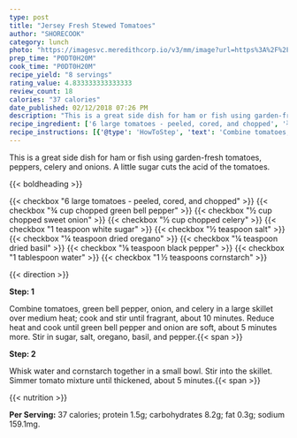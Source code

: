 ```yaml
---
type: post
title: "Jersey Fresh Stewed Tomatoes"
author: "SHORECOOK"
category: lunch
photo: "https://imagesvc.meredithcorp.io/v3/mm/image?url=https%3A%2F%2Fimages.media-allrecipes.com%2Fuserphotos%2F3843799.jpg"
prep_time: "P0DT0H20M"
cook_time: "P0DT0H20M"
recipe_yield: "8 servings"
rating_value: 4.833333333333333
review_count: 18
calories: "37 calories"
date_published: 02/12/2018 07:26 PM
description: "This is a great side dish for ham or fish using garden-fresh tomatoes, peppers, celery and onions. A little sugar cuts the acid of the tomatoes."
recipe_ingredient: ['6 large tomatoes - peeled, cored, and chopped', '¾ cup chopped green bell pepper', '½ cup chopped sweet onion', '½ cup chopped celery', '1 teaspoon white sugar', '½ teaspoon salt', '¼ teaspoon dried oregano', '¼ teaspoon dried basil', '⅛ teaspoon black pepper', '1 tablespoon water', '1\u2009½ teaspoons cornstarch']
recipe_instructions: [{'@type': 'HowToStep', 'text': 'Combine tomatoes, green bell pepper, onion, and celery in a large skillet over medium heat; cook and stir until fragrant, about 10 minutes. Reduce heat and cook until green bell pepper and onion are soft, about 5 minutes more. Stir in sugar, salt, oregano, basil, and pepper.\n'}, {'@type': 'HowToStep', 'text': 'Whisk water and cornstarch together in a small bowl. Stir into the skillet. Simmer tomato mixture until thickened, about 5 minutes.\n'}]
---
```


This is a great side dish for ham or fish using garden-fresh tomatoes, peppers, celery and onions. A little sugar cuts the acid of the tomatoes. 

{{< boldheading >}}

{{< checkbox "6 large tomatoes - peeled, cored, and chopped" >}}
{{< checkbox "¾ cup chopped green bell pepper" >}}
{{< checkbox "½ cup chopped sweet onion" >}}
{{< checkbox "½ cup chopped celery" >}}
{{< checkbox "1 teaspoon white sugar" >}}
{{< checkbox "½ teaspoon salt" >}}
{{< checkbox "¼ teaspoon dried oregano" >}}
{{< checkbox "¼ teaspoon dried basil" >}}
{{< checkbox "⅛ teaspoon black pepper" >}}
{{< checkbox "1 tablespoon water" >}}
{{< checkbox "1 ½ teaspoons cornstarch" >}}


{{< direction >}}

**Step: 1**

Combine tomatoes, green bell pepper, onion, and celery in a large skillet over medium heat; cook and stir until fragrant, about 10 minutes. Reduce heat and cook until green bell pepper and onion are soft, about 5 minutes more. Stir in sugar, salt, oregano, basil, and pepper.{{< span >}}

**Step: 2**

Whisk water and cornstarch together in a small bowl. Stir into the skillet. Simmer tomato mixture until thickened, about 5 minutes.{{< span >}}

{{< nutrition >}}

**Per Serving:** 37 calories; protein 1.5g; carbohydrates 8.2g; fat 0.3g; sodium 159.1mg.